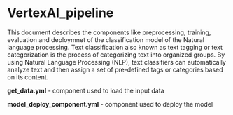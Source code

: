 # VertexAI_pipeline

This document describes the components like preprocessing, training, evaluation and deploymnet of the classification model of the Natural language processing. Text classification also known as text tagging or text categorization is the process of categorizing text into organized groups. By using Natural Language Processing (NLP), text classifiers can automatically analyze text and then assign a set of pre-defined tags or categories based on its content.

**get_data.yml** - component used to load the input data

**model_deploy_component.yml** - component used to deploy the model
